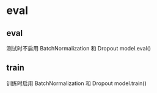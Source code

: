 # eval




## eval
测试时不启用 BatchNormalization 和 Dropout
model.eval()

## train
训练时启用 BatchNormalization 和 Dropout
model.train()